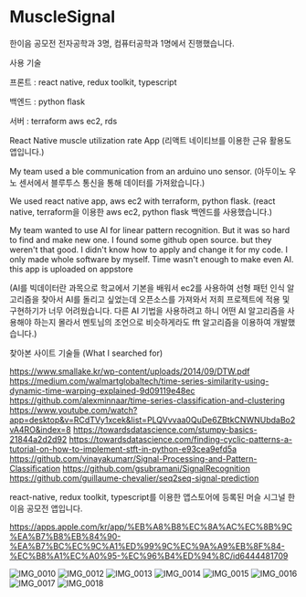 # MuscleSignal
한이음 공모전 전자공학과 3명, 컴퓨터공학과 1명에서 진행했습니다.

사용 기술

프론트 : react native, redux toolkit, typescript

백엔드 : python flask

서버 : terraform aws ec2, rds

React Native muscle utilization rate App
(리액트 네이티브를 이용한 근유 활용도 앱입니다.)

My team used a ble communication from an arduino uno sensor.
(아두이노 우노 센서에서 블루투스 통신을 통해 데이터를 가져왔습니다.)

We used react native app, aws ec2 with terraform, python flask. 
(react native, terraform을 이용한 aws ec2, python flask 백엔드를 사용했습니다.)

My team wanted to use AI for linear pattern recognition.
But it was so hard to find and make new one. 
I found some github open source. but they weren't that good.
I didn't know how to apply and change it for my code.
I only made whole software by myself. Time wasn't enough to make even AI.
this app is uploaded on appstore

(AI를 빅데이터란 과목으로 학교에서 기본을 배워서 ec2를 사용하여 선형 패턴 인식 알고리즘을 찾아서 AI를 돌리고 싶었는데 오픈소스를 가져와서 저희 프로젝트에 적용 및 구현하기가 너무 어려웠습니다. 
다른 AI 기법을 사용하려고 하니 어떤 AI 알고리즘을 사용해야 하는지 몰라서 멘토님의 조언으로 비슷하게라도 fft 알고리즘을 이용하여 개발했습니다.)


찾아본 사이트 기술들 (What I searched for)

https://www.smallake.kr/wp-content/uploads/2014/09/DTW.pdf
https://medium.com/walmartglobaltech/time-series-similarity-using-dynamic-time-warping-explained-9d09119e48ec
https://github.com/alexminnaar/time-series-classification-and-clustering
https://www.youtube.com/watch?app=desktop&v=RCdTVy1xcek&list=PLQVvvaa0QuDe6ZBtkCNWNUbdaBo2vA4RO&index=8
https://towardsdatascience.com/stumpy-basics-21844a2d2d92
https://towardsdatascience.com/finding-cyclic-patterns-a-tutorial-on-how-to-implement-stft-in-python-e93cea9efd5a
https://github.com/vinayakumarr/Signal-Processing-and-Pattern-Classification
https://github.com/gsubramani/SignalRecognition
https://github.com/guillaume-chevalier/seq2seq-signal-prediction


react-native, redux toolkit, typescript를 이용한 앱스토어에 등록된 머슬 시그널 한이음 공모전 앱입니다.

https://apps.apple.com/kr/app/%EB%A8%B8%EC%8A%AC%EC%8B%9C%EA%B7%B8%EB%84%90-%EA%B7%BC%EC%9C%A1%ED%99%9C%EC%9A%A9%EB%8F%84-%EC%B8%A1%EC%A0%95-%EC%96%B4%ED%94%8C/id6444481709


![IMG_0010](https://user-images.githubusercontent.com/17981550/204071764-6c73fe65-5735-4d19-bda4-3acf172de71e.PNG)
![IMG_0012](https://user-images.githubusercontent.com/17981550/204071766-830cbece-b115-4b98-ba8c-4f5b2b08f25c.PNG)
![IMG_0013](https://user-images.githubusercontent.com/17981550/204071767-283e8e92-6244-445a-b2d1-b9ee8516a0bf.PNG)
![IMG_0014](https://user-images.githubusercontent.com/17981550/204071768-81bc1731-294a-4481-aba6-bf1222eb402d.PNG)
![IMG_0015](https://user-images.githubusercontent.com/17981550/204071770-e4fcf906-07c6-42c3-89f9-ebe61d3b1309.PNG)
![IMG_0016](https://user-images.githubusercontent.com/17981550/204071771-fe6b4c3f-feb7-4d46-8ce9-67f871c3b4e4.PNG)
![IMG_0017](https://user-images.githubusercontent.com/17981550/204071773-c7dc6a49-c3b0-4a84-9053-5bc7cfe1de84.PNG)
![IMG_0018](https://user-images.githubusercontent.com/17981550/204071944-ea0fcf6d-2a45-4615-a3a5-75bb648fb1e7.jpeg)
